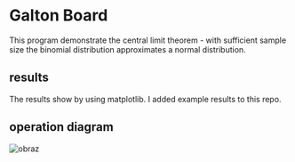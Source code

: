# Galton Board
This program demonstrate the central limit theorem - with sufficient sample size the binomial distribution approximates a normal distribution.
## results
The results show by using matplotlib. I added example results to this repo.
## operation diagram
![obraz](https://user-images.githubusercontent.com/107247710/227769920-83054518-22b4-4d30-855e-3a046b70ebc3.png)

